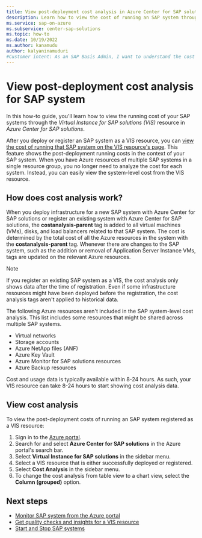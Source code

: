 ```yaml
---
title: View post-deployment cost analysis in Azure Center for SAP solutions
description: Learn how to view the cost of running an SAP system through the Virtual Instance for SAP solutions (VIS) resource in Azure Center for SAP solutions.
ms.service: sap-on-azure
ms.subservice: center-sap-solutions
ms.topic: how-to
ms.date: 10/19/2022
ms.author: kanamudu
author: kalyaninamuduri
#Customer intent: As an SAP Basis Admin, I want to understand the cost incurred for running SAP systems on Azure.
---
```


# View post-deployment cost analysis for SAP system



In this how-to guide, you'll learn how to view the running cost of your SAP systems through the *Virtual Instance for SAP solutions (VIS)* resource in *Azure Center for SAP solutions*. 

After you deploy or register an SAP system as a VIS resource, you can [view the cost of running that SAP system on the VIS resource's page](#view-cost-analysis). This feature shows the post-deployment running costs in the context of your SAP system. When you have Azure resources of multiple SAP systems in a single resource group, you no longer need to analyze the cost for each system. Instead, you can easily view the system-level cost from the VIS resource. 

## How does cost analysis work?

When you deploy infrastructure for a new SAP system with Azure Center for SAP solutions or register an existing system with Azure Center for SAP solutions, the **costanalysis-parent** tag is added to all virtual machines (VMs), disks, and load balancers related to that SAP system. The cost is determined by the total cost of all the Azure resources in the system with the **costanalysis-parent** tag. 
Whenever there are changes to the SAP system, such as the addition or removal of Application Server Instance VMs, tags are updated on the relevant Azure resources.

> [!NOTE]
> If you register an existing SAP system as a VIS, the cost analysis only shows data after the time of registration. Even if some infrastructure resources might have been deployed before the registration, the cost analysis tags aren't applied to historical data.

The following Azure resources aren't included in the SAP system-level cost analysis. This list includes some resources that might be shared across multiple SAP systems.

- Virtual networks
- Storage accounts
- Azure NetApp files (ANF)
- Azure Key Vault
- Azure Monitor for SAP solutions resources
- Azure Backup resources

Cost and usage data is typically available within 8-24 hours. As such, your VIS resource can take 8-24 hours to start showing cost analysis data.

## View cost analysis

To view the post-deployment costs of running an SAP system registered as a VIS resource:

1. Sign in to the [Azure portal](https://portal.azure.com).
1. Search for and select **Azure Center for SAP solutions** in the Azure portal's search bar.
1. Select **Virtual Instance for SAP solutions** in the sidebar menu.
1. Select a VIS resource that is either successfully deployed or registered.
1. Select **Cost Analysis** in the sidebar menu.
1. To change the cost analysis from table view to a chart view, select the **Column (grouped)** option.

## Next steps

- [Monitor SAP system from the Azure portal](monitor-portal.md)
- [Get quality checks and insights for a VIS resource](get-quality-checks-insights.md)
- [Start and Stop SAP systems](start-stop-sap-systems.md)
